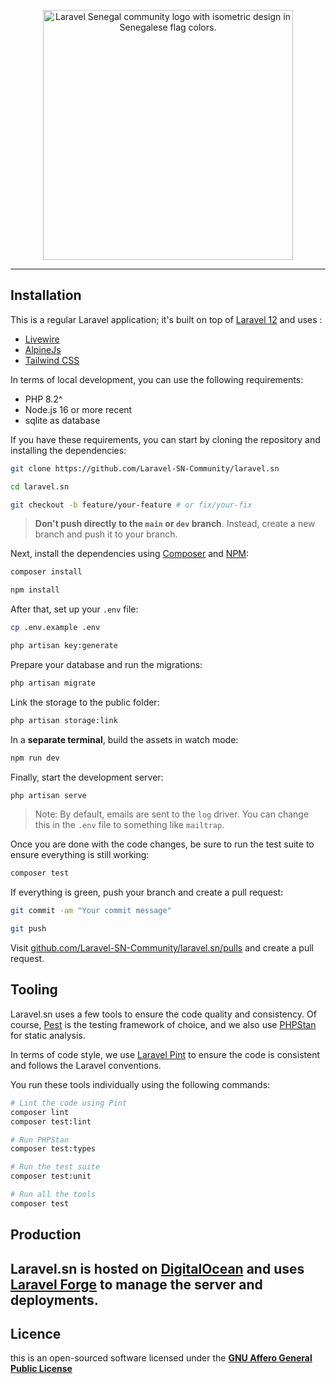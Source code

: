 <p align="center">
    <img src="https://pbs.twimg.com/profile_images/1882727642266255360/iZnGTRJT_400x400.jpg" width="400" alt="Laravel Senegal community logo with isometric design in Senegalese flag colors.">
</p>

------

## Installation

This is a regular Laravel application; it's built on top of [Laravel 12](https://laravel.com) and uses : 
  -  [Livewire](https://livewire.laravel.com/) 
  -  [AlpineJs](https://alpinejs.dev/)
  -  [Tailwind CSS](https://tailwindcss.com/)  

In terms of local development, you can use the following requirements:

- PHP 8.2^
- Node.js 16 or more recent
- sqlite as database

If you have these requirements, you can start by cloning the repository and installing the dependencies:

```bash
git clone https://github.com/Laravel-SN-Community/laravel.sn

cd laravel.sn

git checkout -b feature/your-feature # or fix/your-fix
```

> **Don't push directly to the `main` or `dev` branch**. Instead, create a new branch and push it to your branch.

Next, install the dependencies using [Composer](https://getcomposer.org) and [NPM](https://www.npmjs.com):

```bash
composer install

npm install
```

After that, set up your `.env` file:

```bash
cp .env.example .env

php artisan key:generate
```

Prepare your database and run the migrations:

```bash
php artisan migrate
```

Link the storage to the public folder:

```bash
php artisan storage:link
```

In a **separate terminal**, build the assets in watch mode:

```bash
npm run dev
```

Finally, start the development server:

```bash
php artisan serve
```

> Note: By default, emails are sent to the `log` driver. You can change this in the `.env` file to something like `mailtrap`.

Once you are done with the code changes, be sure to run the test suite to ensure everything is still working:

```bash
composer test
```

If everything is green, push your branch and create a pull request:

```bash
git commit -am "Your commit message"

git push
```

Visit [github.com/Laravel-SN-Community/laravel.sn/pulls](https://github.com/Laravel-SN-Community/laravel.sn/pulls) and create a pull request.

## Tooling

Laravel.sn uses a few tools to ensure the code quality and consistency. Of course, [Pest](https://pestphp.com) is the testing framework of choice, and we also use [PHPStan](https://phpstan.org) for static analysis.

In terms of code style, we use [Laravel Pint](https://laravel.com/docs/11.x/pint) to ensure the code is consistent and follows the Laravel conventions.

You run these tools individually using the following commands:

```bash
# Lint the code using Pint
composer lint
composer test:lint

# Run PHPStan
composer test:types

# Run the test suite
composer test:unit

# Run all the tools
composer test
```

## Production

Laravel.sn is hosted on [DigitalOcean](https://www.digitalocean.com) and uses [Laravel Forge](https://forge.laravel.com) to manage the server and deployments.
---

## Licence
this is an open-sourced software licensed under the **[GNU Affero General Public License](LICENSE.md)**
